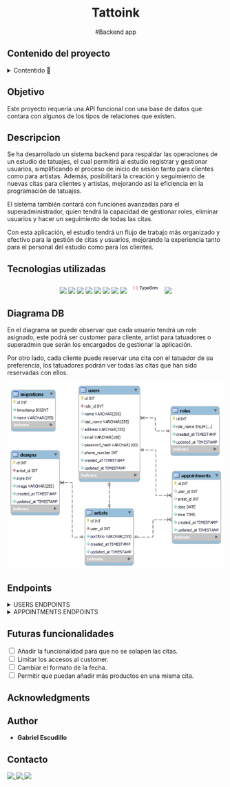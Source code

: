 ###### 

<h1 align="center"> Tattoink </h1>
 
<div style="text-align: center;"> #Backend app </div>

## Contenido del proyecto 

<details>
  <summary>Contentido 📝</summary>
<ol>
  <a href="#"></a></li>
  <li><a href="#objetivo">Objectivos</a></li>
  <li><a href="#Descripción">Descripción</a></li> 
  <li><a href="#Tecnologías utilizadas">Tecnologías utilizadas</a></li>
  <li><a href="#Diagrama DB ">Diagrama DB</a></li>
  <li><a href="#endpoints">Endpoints</a></li>
  <li><a href="#futuras funcionalidades">Futuras funcionalidades</a></li>
  <li><a href="#contributions">Contributions</a></li>
  <li><a href="#acknowledgments">Acknowledgments</a></li>
  <li><a href="#contacto">Contacto</a></li>
</ol>
</details>

## Objetivo

Este proyecto requería una API funcional con una base de datos que contara con algunos de los tipos de relaciones que existen.

## Descripcion

Se ha desarrollado un sistema backend para respaldar las operaciones de un estudio de tatuajes, el cual permitirá al estudio registrar y gestionar usuarios, simplificando el proceso de inicio de sesión tanto para clientes como para artistas. Además, posibilitará la creación y seguimiento de nuevas citas para clientes y artistas, mejorando así la eficiencia en la programación de tatuajes.

El sistema también contará con funciones avanzadas para el superadministrador, quien tendrá la capacidad de gestionar roles, eliminar usuarios y hacer un seguimiento de todas las citas. 

Con esta aplicación, el estudio tendrá un flujo de trabajo más organizado y efectivo para la gestión de citas y usuarios, mejorando la experiencia tanto para el personal del estudio como para los clientes.

## Tecnologias utilizadas
<div align="center">

<img src= "https://img.shields.io/badge/typescript-%23007ACC.svg?style=for-the-badge&logo=typescript&logoColor=white"/>
<img src= "https://img.shields.io/badge/mysql-%2300f.svg?style=for-the-badge&logo=mysql&logoColor=white"/>
<img src= "https://img.shields.io/badge/Visual%20Studio%20Code-0078d7.svg?style=for-the-badge&logo=visual-studio-code&logoColor=white"/>
<img src= "https://img.shields.io/badge/git-%23F05033.svg?style=for-the-badge&logo=git&logoColor=white"/>
<img src= "https://img.shields.io/badge/node.js-026E00?style=for-the-badge&logo=node.js&logoColor=white"/>
<img src= "https://img.shields.io/badge/express.js-%23404d59.svg?style=for-the-badge&logo=express&logoColor=%2361DAFB"/>
<img src= "https://img.shields.io/badge/JWT-black?style=for-the-badge&logo=JSON%20web%20tokens"/>
<img src= "https://img.shields.io/badge/NODEMON-%23323330.svg?style=for-the-badge&logo=nodemon&logoColor=%BBDEAD"/>
<img src= "./assets/typeorm.png" style="height: 28px"/>
<img src= "https://img.shields.io/badge/markdown-%23000000.svg?style=for-the-badge&logo=markdown&logoColor=white"/>

 </div>

## Diagrama DB 

En el diagrama se puede observar que cada usuario tendrá un role asignado, este podrá ser customer para cliente, artist para tatuadores o superadmin que serán los encargados de gestionar la aplicación. 

Por otro lado, cada cliente puede reservar una cita con el tatuador de su preferencia, los tatuadores podrán ver todas las citas que han sido reservadas con ellos. 

<div style="text-align: center;">
 <img src= "./assets/diagram.png" style="height: 600"/>
</div>

## Endpoints 
<details>
<summary>USERS ENDPOINTS</summary>

- USERS
    - REGISTER

            POST http://localhost:3000/api/register
        body:
        ``` js
            {
                "name":"Waiter",
                "last_name":"Newis",
                "address":"461 Kim Circle",
                "email":"wnewis2@diigo.com",
                "password_hash":"123456",
                "phone_number":"123456789"
            }
        ```
    - LOGIN

            POST http://localhost:3000/api/login
        body:
        ``` js
            {
                "email": "wnewis2@diigo.com",
                "password": "123456" 
            }
        ```
    - PROFILE

            GET http://localhost:4000/user/:id

        -   Insertamos el ID del user para que nos muestre todos los datos

    - UPDATE

            PATCH http://localhost:3000/api/:id
        body:
        ``` js
            {
                "name": "NewUserNew  ", 
                "password": "NewPrinces1234@",
                "phone_number": "55555559"
            }
        ```
    - GET ALL ARTISTS

            GET http://localhost:3000/api/artists/list
        


</details>
<details>
<summary>APPOINTMENTS ENDPOINTS</summary>

- APPOINTMENTS
    - CREATE

            POST http://localhost:3000/api/appointments/newAppointment
        body:
        ``` js
            {
                "user_id": "1",
                "date": "2024/03/28",
                "time": "14:00"
            }

        ```
    - UPDATE

            PATCH http://localhost:3000/api/appointments/:id
        body:
        ``` js
            {
                "user_id": "1",
                "date": "2024-03-29",
                "time": "14:00"
            }
        ```
    - DELETE

            DELETE http://localhost:3000/api/appointments/:id
        body:
        ``` js
            {
               "id": "6"
            }
        ```
    - GET ALL APPOINTMENTS BY USER

            GET http://localhost:4000/appointment/getAllAppointment?skip=10&page=1
        

    - GET ALL APPOINTMENTS BY WORKER

            GET http://localhost:4000/appointment/getAllArtist?skip=5&page=1
        
    

</details>


## Futuras funcionalidades

<input type="checkbox"> Añadir la funcionalidad para que no se solapen las citas.
<br>
<input type="checkbox"> Limitar los accesos al customer.
<br>
<input type="checkbox"> Cambiar el formato de la fecha.
<br>
<input type="checkbox"> Permitir que puedan añadir más productos en una misma cita. 

  
## Acknowledgments

<!-- This project has been made possible thanks to the hard work of my teachers Daniel Tarazona and David Ochando, who not only share their knowledge but also instill enthusiasm in us for what we are developing. -->

  
<!-- <strong>Daniel Tarazona</strong><br>
<a href="https://github.com/datata">
<img src="https://img.shields.io/badge/github-24292F?style=for-the-badge&logo=github&logoColor=red" style="margin-right: 60px;" />
</a>
  
<strong>David Ochando</strong><br>
<a href="https://github.com/Dave86dev">
<img src="https://img.shields.io/badge/github-24292F?style=for-the-badge&logo=github&logoColor=white" style="margin-right: 0px;" />
</a>  -->
  
## Author

- **Gabriel Escudillo**

## Contacto   
<a href = "gabrielescudillo@gmail.com"  target="_blank">
<img src="https://img.shields.io/badge/Gmail-C6362C?style=for-the-badge&logo=gmail&logoColor=white" target="_blank">
</a>
<a href="https://github.com/GabrielEscudillo"  target="_blank">
    <img src= "https://img.shields.io/badge/GitHub-100000?style=for-the-badge&logo=github&logoColor=white"  target="_blank"/>
</a>  
<a href="https://www.linkedin.com/in/gabriel-escudillo-b8b436134/" target="_blank">
<img src="https://img.shields.io/badge/-LinkedIn-%230077B5?style=for-the-badge&logo=linkedin&logoColor=white" target="_blank" >
</a> 

 